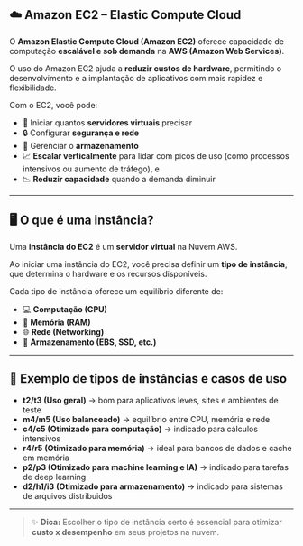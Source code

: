 ## ☁️ Amazon EC2 – Elastic Compute Cloud

O **Amazon Elastic Compute Cloud (Amazon EC2)** oferece capacidade de computação **escalável e sob demanda** na **AWS (Amazon Web Services)**.  

O uso do Amazon EC2 ajuda a **reduzir custos de hardware**, permitindo o desenvolvimento e a implantação de aplicativos com mais rapidez e flexibilidade.  

Com o EC2, você pode:  
- 🚀 Iniciar quantos **servidores virtuais** precisar  
- 🔒 Configurar **segurança e rede**  
- 💾 Gerenciar o **armazenamento**  
- 📈 **Escalar verticalmente** para lidar com picos de uso (como processos intensivos ou aumento de tráfego), e  
- 📉 **Reduzir capacidade** quando a demanda diminuir  

---

## 🖥️ O que é uma instância?

Uma **instância do EC2** é um **servidor virtual** na Nuvem AWS.  

Ao iniciar uma instância do EC2, você precisa definir um **tipo de instância**, que determina o hardware e os recursos disponíveis.  

Cada tipo de instância oferece um equilíbrio diferente de:  
- 💻 **Computação (CPU)**  
- 🧠 **Memória (RAM)**  
- 🌐 **Rede (Networking)**  
- 💾 **Armazenamento (EBS, SSD, etc.)**

---

## 📌 Exemplo de tipos de instâncias e casos de uso

- **t2/t3 (Uso geral)** → bom para aplicativos leves, sites e ambientes de teste  
- **m4/m5 (Uso balanceado)** → equilíbrio entre CPU, memória e rede  
- **c4/c5 (Otimizado para computação)** → indicado para cálculos intensivos  
- **r4/r5 (Otimizado para memória)** → ideal para bancos de dados e cache em memória  
- **p2/p3 (Otimizado para machine learning e IA)** → indicado para tarefas de deep learning
- **d2/h1/i3 (Otimizado para armazenamento)** → indicado para sistemas de arquivos distribuidos

---

> ✨ **Dica:** Escolher o tipo de instância certo é essencial para otimizar **custo x desempenho** em seus projetos na nuvem.
